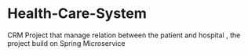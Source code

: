 # Health-Care-System
CRM Project that manage relation between the patient and hospital , the project build on Spring Microservice 
